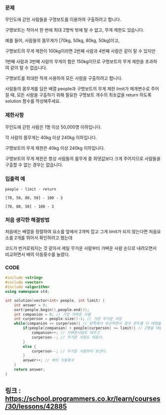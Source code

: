 ### 문제 

무인도에 갇힌 사람들을 구명보트를 이용하여 구출하려고 합니다.

구명보트는 작아서 한 번에 최대 2명씩 밖에 탈 수 없고, 무게 제한도 있습니다.

예를 들어, 사람들의 몸무게가 [70kg, 50kg, 80kg, 50kg]이고,

구명보트의 무게 제한이 100kg이라면 2번째 사람과 4번째 사람은 같이 탈 수 있지만 

1번째 사람과 3번째 사람의 무게의 합은 150kg이므로 구명보트의 무게 제한을 초과하여 같이 탈 수 없습니다.

구명보트를 최대한 적게 사용하여 모든 사람을 구출하려고 합니다.

사람들의 몸무게를 담은 배열 people과 구명보트의 무게 제한 limit가 매개변수로 주어질 때, 모든 사람을 구출하기 위해 필요한 구명보트 개수의 최솟값을 return 하도록 solution 함수를 작성해주세요.

### 제한사항
무인도에 갇힌 사람은 1명 이상 50,000명 이하입니다.

각 사람의 몸무게는 40kg 이상 240kg 이하입니다.

구명보트의 무게 제한은 40kg 이상 240kg 이하입니다.

구명보트의 무게 제한은 항상 사람들의 몸무게 중 최댓값보다 크게 주어지므로 사람들을 구출할 수 없는 경우는 없습니다.

### 입출력 예
```
people - limit - return

[70, 50, 80, 50] - 100 - 3

[70, 80, 50] - 100 - 3
```
### 처음 생각한 해결방법

처음에는 배열을 정렬하여 요소를 앞에서 2개씩 잡고 그게 limit가 되지 않는다면 처음요소를 2개를 뛰어서 확인하려고 했는데

코드가 번거로워지는 것 같아서 제일 무거운 사람부터 가벼운 사람 순으로 내려오면서 비교하면서 배의 이동횟수를 늘렸다.

### CODE

```C++
#include <string>
#include <vector>
#include <algorithm>
using namespace std;

int solution(vector<int> people, int limit) {
    int answer = 0;
    sort(people.begin(),people.end());
    int companion = 0; // 가장 가벼운 사람
    int curperson = people.size()-1; // 가장 무거운 사람
    while(companion <= curperson){ // 양쪽에서 비교하면서 결국 모두를 다 태웠을때
        if(people[companion] + people[curperson] <= limit){ // 2명을 태울수 있을떄
            companion++; // 가벼운사람도 태우고
            curperson--; // 무거운 사람도 태운다.
        }
        else {
            curperson--; // 무거운 사람부터 보낸다.
        }
        answer++; // 배의 이동횟수
    }
    return answer;
}
```


## 링크 : https://school.programmers.co.kr/learn/courses/30/lessons/42885
